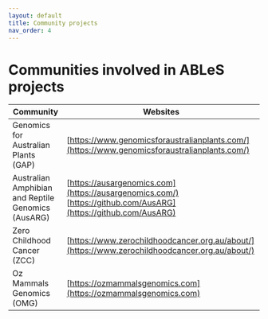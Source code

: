 ```yaml
---
layout: default
title: Community projects
nav_order: 4
---
```


# Communities involved in ABLeS projects

| **Community** |                                                       **Websites**                                                       |
|--------------|---------------------------------------------------------------------------------------------------------------------|
| Genomics for Australian Plants (GAP)            |             [https://www.genomicsforaustralianplants.com/](https://www.genomicsforaustralianplants.com/)              |
|        Australian Amphibian and Reptile Genomics (AusARG)        | [https://ausargenomics.com](https://ausargenomics.com/) <br/>[https://github.com/AusARG](https://github.com/AusARG)  |
|    Zero Childhood Cancer (ZCC)            |            [https://www.zerochildhoodcancer.org.au/about/](https://www.zerochildhoodcancer.org.au/about/)             |
| Oz Mammals Genomics (OMG) |                            [https://ozmammalsgenomics.com](https://ozmammalsgenomics.com)                             |












